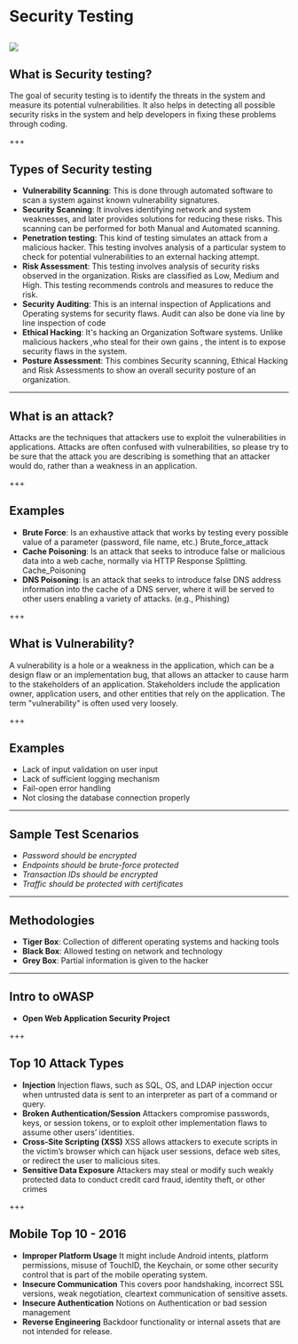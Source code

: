 # Security Testing

![](https://cdn.elegantthemes.com/blog/wp-content/uploads/2015/09/Best-WordPress-Security-Plugins-shutterstock_252971932.png)
---

## What is Security testing?

The goal of security testing is to identify the threats in the system and measure its potential vulnerabilities. It also helps in detecting all possible security risks in the system and help developers in fixing these problems through coding.

+++

## Types of Security testing

- **Vulnerability Scanning**: This is done through automated software to scan a system against known vulnerability signatures.
- **Security Scanning**: It involves identifying network and system weaknesses, and later provides solutions for reducing these risks. This scanning can be performed for both Manual and Automated scanning.
- **Penetration testing**: This kind of testing simulates an attack from a malicious hacker. This testing involves analysis of a particular system to check for potential vulnerabilities to an external hacking attempt.
- **Risk Assessment**: This testing involves analysis of security risks observed in the organization. Risks are classified as Low, Medium and High. This testing recommends controls and measures to reduce the risk.
- **Security Auditing**: This is an internal inspection of Applications and Operating systems for security flaws. Audit can also be done via line by line inspection of code
- **Ethical Hacking**: It's hacking an Organization Software systems. Unlike malicious hackers ,who steal for their own gains , the intent is to expose security flaws in  the system.
- **Posture Assessment**: This combines Security scanning, Ethical Hacking and Risk Assessments to show an overall security posture of an organization.


---
## What is an attack?

Attacks are the techniques that attackers use to exploit the vulnerabilities in applications. Attacks are often confused with vulnerabilities, so please try to be sure that the attack you are describing is something that an attacker would do, rather than a weakness in an application.

+++

## Examples

- **Brute Force**: Is an exhaustive attack that works by testing every possible value of a parameter (password, file name, etc.) Brute_force_attack
- **Cache Poisoning**: Is an attack that seeks to introduce false or malicious data into a web cache, normally via HTTP Response Splitting. Cache_Poisoning
- **DNS Poisoning**: Is an attack that seeks to introduce false DNS address information into the cache of a DNS server, where it will be served to other users enabling a variety of attacks. (e.g., Phishing)

+++

## What is Vulnerability?

A vulnerability is a hole or a weakness in the application, which can be a design flaw or an implementation bug, that allows an attacker to cause harm to the stakeholders of an application. Stakeholders include the application owner, application users, and other entities that rely on the application. The term "vulnerability" is often used very loosely.

+++
## Examples

- Lack of input validation on user input
- Lack of sufficient logging mechanism
- Fail-open error handling
- Not closing the database connection properly

---

## Sample Test Scenarios

- *Password should be encrypted*
- *Endpoints should be brute-force protected*
- *Transaction IDs should be encrypted*
- *Traffic should be protected with certificates*

---

## Methodologies

- **Tiger Box**: Collection of different operating systems and hacking tools
- **Black Box**: Allowed testing on network and technology
- **Grey Box**: Partial information is given to the hacker

---

## Intro to oWASP

- **Open Web Application Security Project**


+++

## Top 10 Attack Types

- **Injection** Injection flaws, such as SQL, OS, and LDAP injection occur when untrusted data is sent to an interpreter as part of a command or query.
- **Broken Authentication/Session**  Attackers compromise passwords, keys, or session tokens, or to exploit other implementation flaws to assume other users’ identities.
- **Cross-Site Scripting (XSS)** XSS allows attackers to execute scripts in the victim’s browser which can hijack user sessions, deface web sites, or redirect the user to malicious sites.
- **Sensitive Data Exposure** Attackers may steal or modify such weakly protected data to conduct credit card fraud, identity theft, or other crimes



+++

## Mobile Top 10 - 2016

- **Improper Platform Usage** It might include Android intents, platform permissions, misuse of TouchID, the Keychain, or some other security control that is part of the mobile operating system.
- **Insecure Communication** This covers poor handshaking, incorrect SSL versions, weak negotiation, cleartext communication of sensitive assets.
- **Insecure Authentication** Notions on Authentication or bad session management
- **Reverse Engineering** Backdoor functionality or internal assets that are not intended for release.
